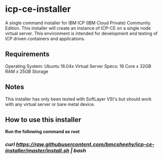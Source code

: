 # icp-ce-installer

A single command installer for IBM ICP (IBM Cloud Private) Community Edition. This installer will create an instance
of ICP-CE on a single node virtual server. This environment is intended for development and testing of ICP driven containers and applications. 

## Requirements

Operating System: Ubuntu 16.04x 
Virtual Server Specs: 16 Core x 32GB RAM x 25GB Storage

## Notes

This installer has only been tested with SoftLayer VSI's but should work with any virtual server or bare metal device.

## How to use this installer

**Run the following command as root**

### _curl https://raw.githubusercontent.com/bmcsheehy/icp-ce-installer/master/install.sh | bash_
